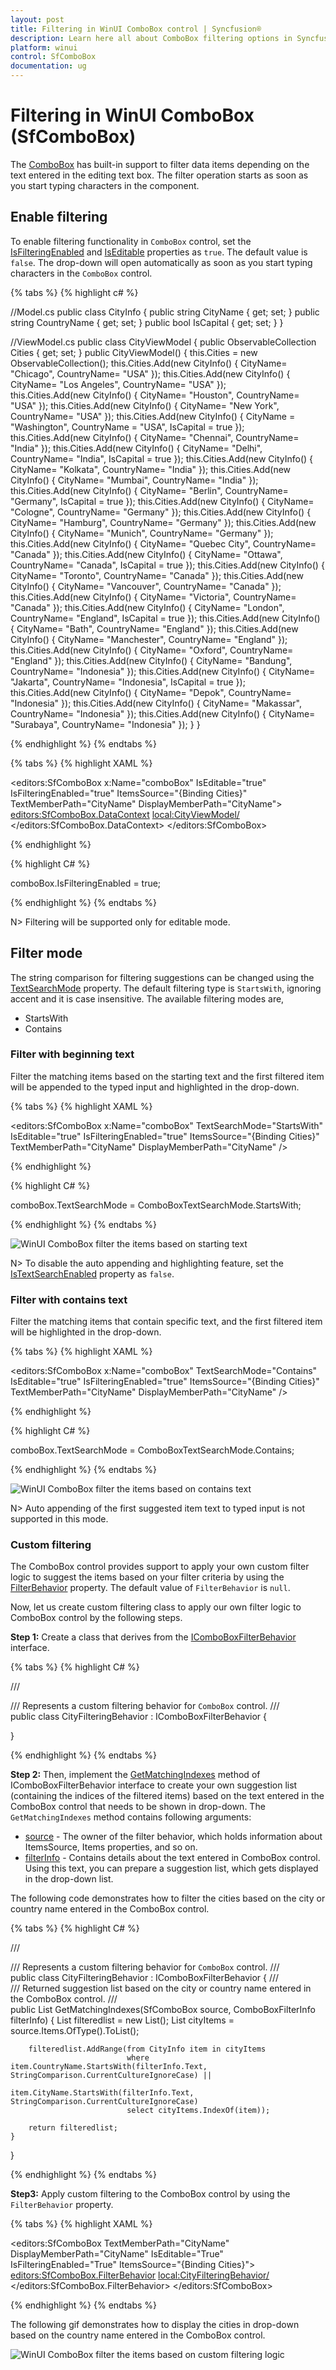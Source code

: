 ```yaml
---
layout: post
title: Filtering in WinUI ComboBox control | Syncfusion®
description: Learn here all about ComboBox filtering options in Syncfusion® WinUI ComboBox (multi-select ComboBox) control and more.
platform: winui
control: SfComboBox
documentation: ug
---
```

# Filtering in WinUI ComboBox (SfComboBox)

The [ComboBox](https://help.syncfusion.com/cr/winui/Syncfusion.UI.Xaml.Editors.SfComboBox.html) has built-in support to filter data items depending on the text entered in the editing text box. The filter operation starts as soon as you start typing characters in the component.

## Enable filtering

To enable filtering functionality in `ComboBox` control, set the [IsFilteringEnabled](https://help.syncfusion.com/cr/winui/Syncfusion.UI.Xaml.Editors.SfComboBox.html#Syncfusion_UI_Xaml_Editors_SfComboBox_IsFilteringEnabled) and [IsEditable](https://help.syncfusion.com/cr/winui/Syncfusion.UI.Xaml.Editors.SfComboBox.html#Syncfusion_UI_Xaml_Editors_SfComboBox_IsEditable) properties as `true`. The default value is `false`. The drop-down will open automatically as soon as you start typing characters in the `ComboBox` control.

{% tabs %}
{% highlight c# %}

//Model.cs
public class CityInfo
{
    public string CityName { get; set; }
    public string CountryName { get; set; }
    public bool IsCapital { get; set; }
}

//ViewModel.cs
public class CityViewModel
{
    public ObservableCollection<CityInfo> Cities { get; set; }
    public CityViewModel()
    {
        this.Cities = new ObservableCollection<CityInfo>();
        this.Cities.Add(new CityInfo() { CityName= "Chicago", CountryName= "USA" });
        this.Cities.Add(new CityInfo() { CityName= "Los Angeles", CountryName= "USA" });          
        this.Cities.Add(new CityInfo() { CityName= "Houston", CountryName= "USA" });
        this.Cities.Add(new CityInfo() { CityName= "New York", CountryName= "USA" });
        this.Cities.Add(new CityInfo() { CityName = "Washington", CountryName = "USA", IsCapital = true });
        this.Cities.Add(new CityInfo() { CityName= "Chennai", CountryName= "India" });
        this.Cities.Add(new CityInfo() { CityName= "Delhi", CountryName= "India", IsCapital = true });
        this.Cities.Add(new CityInfo() { CityName= "Kolkata", CountryName= "India" });
        this.Cities.Add(new CityInfo() { CityName= "Mumbai", CountryName= "India" });
        this.Cities.Add(new CityInfo() { CityName= "Berlin", CountryName= "Germany", IsCapital = true });
        this.Cities.Add(new CityInfo() { CityName= "Cologne", CountryName= "Germany" });
        this.Cities.Add(new CityInfo() { CityName= "Hamburg", CountryName= "Germany" });
        this.Cities.Add(new CityInfo() { CityName= "Munich", CountryName= "Germany" });
        this.Cities.Add(new CityInfo() { CityName= "Quebec City", CountryName= "Canada" });
        this.Cities.Add(new CityInfo() { CityName= "Ottawa", CountryName= "Canada", IsCapital = true });
        this.Cities.Add(new CityInfo() { CityName= "Toronto", CountryName= "Canada" });
        this.Cities.Add(new CityInfo() { CityName= "Vancouver", CountryName= "Canada" });
        this.Cities.Add(new CityInfo() { CityName= "Victoria", CountryName= "Canada" });
        this.Cities.Add(new CityInfo() { CityName= "London", CountryName= "England", IsCapital = true });
        this.Cities.Add(new CityInfo() { CityName= "Bath", CountryName= "England" });
        this.Cities.Add(new CityInfo() { CityName= "Manchester", CountryName= "England" });
        this.Cities.Add(new CityInfo() { CityName= "Oxford", CountryName= "England" });
        this.Cities.Add(new CityInfo() { CityName= "Bandung", CountryName= "Indonesia" });
        this.Cities.Add(new CityInfo() { CityName= "Jakarta", CountryName= "Indonesia", IsCapital = true });
        this.Cities.Add(new CityInfo() { CityName= "Depok", CountryName= "Indonesia" });
        this.Cities.Add(new CityInfo() { CityName= "Makassar", CountryName= "Indonesia" });
        this.Cities.Add(new CityInfo() { CityName= "Surabaya", CountryName= "Indonesia" });
    }
}

{% endhighlight %}
{% endtabs %}

{% tabs %}
{% highlight XAML %}

<editors:SfComboBox x:Name="comboBox"
                    IsEditable="true"
                    IsFilteringEnabled="true"
                    ItemsSource="{Binding Cities}"
                    TextMemberPath="CityName"
                    DisplayMemberPath="CityName">
        <editors:SfComboBox.DataContext>
            <local:CityViewModel/>
        </editors:SfComboBox.DataContext>
</editors:SfComboBox>

{% endhighlight %}

{% highlight C# %}

comboBox.IsFilteringEnabled = true;

{% endhighlight %}
{% endtabs %}

N> Filtering will be supported only for editable mode.

## Filter mode

The string comparison for filtering suggestions can be changed using the [TextSearchMode](https://help.syncfusion.com/cr/winui/Syncfusion.UI.Xaml.Editors.SfComboBox.html#Syncfusion_UI_Xaml_Editors_SfComboBox_TextSearchMode) property. The default filtering type is `StartsWith`, ignoring accent and it is case insensitive. The available filtering modes are,

* StartsWith
* Contains

### Filter with beginning text

Filter the matching items based on the starting text and the first filtered item will be appended to the typed input and highlighted in the drop-down. 

{% tabs %}
{% highlight XAML %}

<editors:SfComboBox x:Name="comboBox"
                    TextSearchMode="StartsWith"
                    IsEditable="true"
                    IsFilteringEnabled="true"
                    ItemsSource="{Binding Cities}"
                    TextMemberPath="CityName"
                    DisplayMemberPath="CityName" />
       
{% endhighlight %}

{% highlight C# %}

comboBox.TextSearchMode = ComboBoxTextSearchMode.StartsWith;

{% endhighlight %}
{% endtabs %}

![WinUI ComboBox filter the items based on starting text](Filtering_images/winui-combobox-filtering-start-text.gif)

N> To disable the auto appending and highlighting feature, set the [IsTextSearchEnabled](https://help.syncfusion.com/cr/winui/Syncfusion.UI.Xaml.Editors.SfComboBox.html#Syncfusion_UI_Xaml_Editors_SfComboBox_IsTextSearchEnabled) property as `false`.

### Filter with contains text

Filter the matching items that contain specific text, and the first filtered item will be highlighted in the drop-down.

{% tabs %}
{% highlight XAML %}

<editors:SfComboBox x:Name="comboBox"
                    TextSearchMode="Contains"
                    IsEditable="true"
                    IsFilteringEnabled="true"
                    ItemsSource="{Binding Cities}"
                    TextMemberPath="CityName"
                    DisplayMemberPath="CityName" />

{% endhighlight %}

{% highlight C# %}

comboBox.TextSearchMode = ComboBoxTextSearchMode.Contains;

{% endhighlight %}
{% endtabs %}

![WinUI ComboBox filter the items based on contains text](Filtering_images/winui-combobox-filtering-contains-text.gif)

N> Auto appending of the first suggested item text to typed input is not supported in this mode.

### Custom filtering

The ComboBox control provides support to apply your own custom filter logic to suggest the items based on your filter criteria by using the [FilterBehavior](https://help.syncfusion.com/cr/winui/Syncfusion.UI.Xaml.Editors.SfComboBox.html#Syncfusion_UI_Xaml_Editors_SfComboBox_FilterBehavior) property. The default value of `FilterBehavior` is `null`.

Now, let us create custom filtering class to apply our own filter logic to ComboBox control by the following steps.

**Step 1:** Create a class that derives from the [IComboBoxFilterBehavior](https://help.syncfusion.com/cr/winui/Syncfusion.UI.Xaml.Editors.IComboBoxFilterBehavior.html) interface. 

{% tabs %}
{% highlight C# %}

/// <summary>
/// Represents a custom filtering behavior for `ComboBox` control. 
/// </summary>
public class CityFilteringBehavior : IComboBoxFilterBehavior
{

}

{% endhighlight %}
{% endtabs %}

**Step 2:** Then, implement the [GetMatchingIndexes](https://help.syncfusion.com/cr/winui/Syncfusion.UI.Xaml.Editors.IComboBoxFilterBehavior.html#Syncfusion_UI_Xaml_Editors_IComboBoxFilterBehavior_GetMatchingIndexes_Syncfusion_UI_Xaml_Editors_SfComboBox_Syncfusion_UI_Xaml_Editors_ComboBoxFilterInfo_) method of IComboBoxFilterBehavior interface to create your own suggestion list (containing the indices of the filtered items) based on the text entered in the ComboBox control that needs to be shown in drop-down. The `GetMatchingIndexes` method contains following arguments:

* [source](https://help.syncfusion.com/cr/winui/Syncfusion.UI.Xaml.Editors.SfComboBox.html) - The owner of the filter behavior, which holds information about ItemsSource, Items properties, and so on.
* [filterInfo](https://help.syncfusion.com/cr/winui/Syncfusion.UI.Xaml.Editors.ComboBoxFilterInfo.html) - Contains details about the text entered in ComboBox control. Using this text, you can prepare a suggestion list, which gets displayed in the drop-down list. 

The following code demonstrates how to filter the cities based on the city or country name entered in the ComboBox control.

{% tabs %}
{% highlight C# %}

/// <summary>
/// Represents a custom filtering behavior for `ComboBox` control. 
/// </summary>
public class CityFilteringBehavior : IComboBoxFilterBehavior
{
    /// <summary>
    /// Returned suggestion list based on the city or country name entered in the ComboBox control.
    /// </summary>
    public List<int> GetMatchingIndexes(SfComboBox source, ComboBoxFilterInfo filterInfo)
    {
        List<int> filteredlist = new List<int>();
        List<CityInfo> cityItems = source.Items.OfType<CityInfo>().ToList(); 

        filteredlist.AddRange(from CityInfo item in cityItems
                              where item.CountryName.StartsWith(filterInfo.Text, StringComparison.CurrentCultureIgnoreCase) ||
                                    item.CityName.StartsWith(filterInfo.Text, StringComparison.CurrentCultureIgnoreCase)
                              select cityItems.IndexOf(item));

        return filteredlist;
    }
}

{% endhighlight %}
{% endtabs %}

**Step3:** Apply custom filtering to the ComboBox control by using the `FilterBehavior` property. 

{% tabs %}
{% highlight XAML %}

<editors:SfComboBox TextMemberPath="CityName"
                    DisplayMemberPath="CityName"
                    IsEditable="True"
                    IsFilteringEnabled="True"
                    ItemsSource="{Binding Cities}">
        <editors:SfComboBox.FilterBehavior>
            <local:CityFilteringBehavior/>
        </editors:SfComboBox.FilterBehavior>
</editors:SfComboBox>

{% endhighlight %}
{% endtabs %}

The following gif demonstrates how to display the cities in drop-down based on the country name entered in the ComboBox control.

![WinUI ComboBox filter the items based on custom filtering logic](Filtering_images/winui-combobox-custom-filtering.gif)